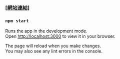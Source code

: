 ### [[網站連結]](https://kuaruou.github.io/react-pomodoro-timer/) ###

### `npm start`

Runs the app in the development mode.\
Open [http://localhost:3000](http://localhost:3000) to view it in your browser.

The page will reload when you make changes.\
You may also see any lint errors in the console.
